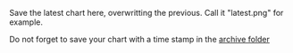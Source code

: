 Save the latest chart here, overwritting the previous. Call it "latest.png" for example.

Do not forget to save your chart with a time stamp in the [archive folder](/results/archives)